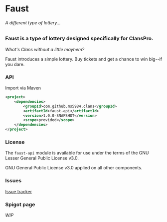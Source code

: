 # Faust
###### A different type of lottery...
### Faust is a type of lottery designed specifically for ClansPro.
_What's Clans without a little mayhem?_

Faust introduces a simple lottery. Buy tickets and get a chance to
win big--if you dare.

### API
Import via Maven
```xml
<project>
    <dependencies>
        <groupId>com.github.ms5984.clans</groupId>
        <artifactId>faust-api</artifactId>
        <version>1.0.0-SNAPSHOT</version>
        <scope>provided</scope>
    </dependencies>
</project>
```

### License
The `faust-api` module is available for use under the terms of
the GNU Lesser General Public License v3.0.

GNU General Public License v3.0 applied on all other components.

### Issues
[Issue tracker](https://github.com/ms5984/Faust/issues)

### Spigot page
_WIP_